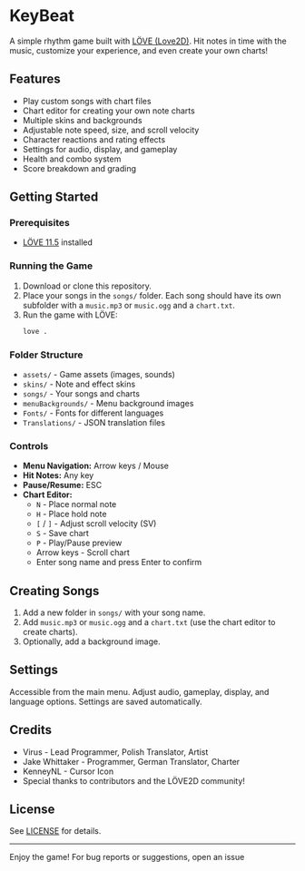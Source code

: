 # KeyBeat

A simple rhythm game built with [LÖVE (Love2D)](https://love2d.org/). Hit notes in time with the music, customize your experience, and even create your own charts!

## Features

- Play custom songs with chart files
- Chart editor for creating your own note charts
- Multiple skins and backgrounds
- Adjustable note speed, size, and scroll velocity
- Character reactions and rating effects
- Settings for audio, display, and gameplay
- Health and combo system
- Score breakdown and grading

## Getting Started

### Prerequisites

- [LÖVE 11.5](https://love2d.org/) installed

### Running the Game

1. Download or clone this repository.
2. Place your songs in the `songs/` folder. Each song should have its own subfolder with a `music.mp3` or `music.ogg` and a `chart.txt`.
3. Run the game with LÖVE:
   ```sh
   love .
   ```

### Folder Structure

- `assets/` - Game assets (images, sounds)
- `skins/` - Note and effect skins
- `songs/` - Your songs and charts
- `menuBackgrounds/` - Menu background images
- `Fonts/` - Fonts for different languages
- `Translations/` - JSON translation files

### Controls

- **Menu Navigation:** Arrow keys / Mouse
- **Hit Notes:** Any key
- **Pause/Resume:** ESC
- **Chart Editor:**  
  - `N` - Place normal note  
  - `H` - Place hold note  
  - `[` / `]` - Adjust scroll velocity (SV)  
  - `S` - Save chart  
  - `P` - Play/Pause preview  
  - Arrow keys - Scroll chart  
  - Enter song name and press Enter to confirm

## Creating Songs

1. Add a new folder in `songs/` with your song name.
2. Add `music.mp3` or `music.ogg` and a `chart.txt` (use the chart editor to create charts).
3. Optionally, add a background image.

## Settings

Accessible from the main menu. Adjust audio, gameplay, display, and language options. Settings are saved automatically.

## Credits

- Virus - Lead Programmer, Polish Translator, Artist
- Jake Whittaker - Programmer, German Translator, Charter
- KenneyNL - Cursor Icon
- Special thanks to contributors and the LÖVE2D community!

## License

See [LICENSE](LICENSE) for details.

---

Enjoy the game! For bug reports or suggestions, open an issue
